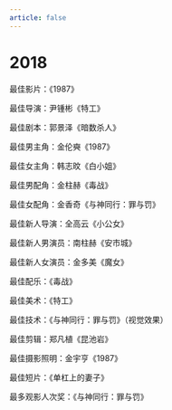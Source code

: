 ```yaml
---
article: false
---
```


# 2018

最佳影片：《1987》

最佳导演：尹锺彬《特工》

最佳剧本：郭景泽《暗数杀人》

最佳男主角：金伦奭《1987》

最佳女主角：韩志旼《白小姐》

最佳男配角：金柱赫《毒战》

最佳女配角：金香奇《与神同行：罪与罚》

最佳新人导演：全高云《小公女》

最佳新人男演员：南柱赫《安市城》

最佳新人女演员：金多美《魔女》

最佳配乐：《毒战》

最佳美术：《特工》

最佳技术：《与神同行：罪与罚》（视觉效果）

最佳剪辑：郑凡植《昆池岩》

最佳摄影照明：金宇亨《1987》

最佳短片：《单杠上的妻子》

最多观影人次奖：《与神同行：罪与罚》
